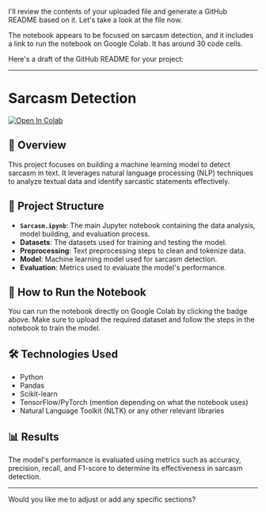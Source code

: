 I'll review the contents of your uploaded file and generate a GitHub README based on it. Let's take a look at the file now.

The notebook appears to be focused on sarcasm detection, and it includes a link to run the notebook on Google Colab. It has around 30 code cells.

Here's a draft of the GitHub README for your project:

---

# Sarcasm Detection

<a href="https://colab.research.google.com/github/Vishal35198/Sarcasam-detection/blob/main/Sarcasm.ipynb" target="_parent"><img src="https://colab.research.google.com/assets/colab-badge.svg" alt="Open In Colab"/></a>

## 📖 Overview
This project focuses on building a machine learning model to detect sarcasm in text. It leverages natural language processing (NLP) techniques to analyze textual data and identify sarcastic statements effectively.

## 📂 Project Structure
- **`Sarcasm.ipynb`**: The main Jupyter notebook containing the data analysis, model building, and evaluation process.
- **Datasets**: The datasets used for training and testing the model.
- **Preprocessing**: Text preprocessing steps to clean and tokenize data.
- **Model**: Machine learning model used for sarcasm detection.
- **Evaluation**: Metrics used to evaluate the model's performance.

## 🚀 How to Run the Notebook
You can run the notebook directly on Google Colab by clicking the badge above. Make sure to upload the required dataset and follow the steps in the notebook to train the model.

## 🛠 Technologies Used
- Python
- Pandas
- Scikit-learn
- TensorFlow/PyTorch (mention depending on what the notebook uses)
- Natural Language Toolkit (NLTK) or any other relevant libraries

## 📊 Results
The model's performance is evaluated using metrics such as accuracy, precision, recall, and F1-score to determine its effectiveness in sarcasm detection.

---

Would you like me to adjust or add any specific sections?
